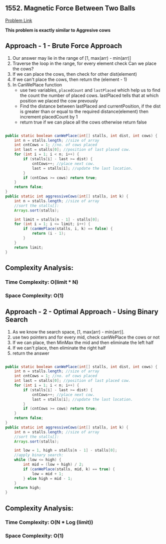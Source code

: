 ## 1552. Magnetic Force Between Two Balls

[Problem Link](https://leetcode.com/problems/magnetic-force-between-two-balls/)

**This problem is exactly similar to Aggresive cows**

## Approach - 1 - Brute Force Approach

1. Our answer may lie in the range of [1, max(arr) - min(arr)]
2. Traverse the loop in the range, for every element check Can we place the cows?
3. If we can place the cows, then check for other dist(element)
4. If we can't place the cows, then return the (element - 1)
5. In CanWePlace function
   - use two variables, `placedCount` and `lastPlaced` which help us to find the count the number of placed cows. lastPlaced tells that at which position we placed the cow prevously
   - Find the distance between lastPlaced and currentPosition, if the dist is greater than or equal to the required distance(element) then increment placedCount by 1
   - return true if we can place all the cows otherwise return false

```Java

public static boolean canWePlace(int[] stalls, int dist, int cows) {
    int n = stalls.length; //size of array
    int cntCows = 1; //no. of cows placed
    int last = stalls[0]; //position of last placed cow.
    for (int i = 1; i < n; i++) {
        if (stalls[i] - last >= dist) {
            cntCows++; //place next cow.
            last = stalls[i]; //update the last location.
        }
        if (cntCows >= cows) return true;
    }
    return false;
}
public static int aggressiveCows(int[] stalls, int k) {
    int n = stalls.length; //size of array
    //sort the stalls[]:
    Arrays.sort(stalls);

    int limit = stalls[n - 1] - stalls[0];
    for (int i = 1; i <= limit; i++) {
        if (canWePlace(stalls, i, k) == false) {
            return (i - 1);
        }
    }
    return limit;
}

```

## Complexity Analysis:

### Time Complexity: O(limit \* N)

### Space Complexity: O(1)

## Approach - 2 - Optimal Approach - Using Binary Search

1. As we know the search space, [1, max(arr) - min(arr)].
2. use two pointers and for every mid, check canWePlace the cows or not
3. If we can place, then MinMax the mid and then eliminate the left half
4. If we can't place, then eliminate the right half
5. return the answer

```Java

public static boolean canWePlace(int[] stalls, int dist, int cows) {
    int n = stalls.length; //size of array
    int cntCows = 1; //no. of cows placed
    int last = stalls[0]; //position of last placed cow.
    for (int i = 1; i < n; i++) {
        if (stalls[i] - last >= dist) {
            cntCows++; //place next cow.
            last = stalls[i]; //update the last location.
        }
        if (cntCows >= cows) return true;
    }
    return false;
}
public static int aggressiveCows(int[] stalls, int k) {
    int n = stalls.length; //size of array
    //sort the stalls[]:
    Arrays.sort(stalls);

    int low = 1, high = stalls[n - 1] - stalls[0];
    //apply binary search:
    while (low <= high) {
        int mid = (low + high) / 2;
        if (canWePlace(stalls, mid, k) == true) {
            low = mid + 1;
        } else high = mid - 1;
    }
    return high;
}

```

## Complexity Analysis:

### Time Complexity: O(N \* Log (limit))

### Space Complexity: O(1)
